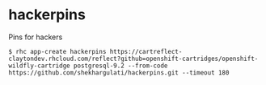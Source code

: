 hackerpins
==========

Pins for hackers

```
$ rhc app-create hackerpins https://cartreflect-claytondev.rhcloud.com/reflect?github=openshift-cartridges/openshift-wildfly-cartridge postgresql-9.2 --from-code https://github.com/shekhargulati/hackerpins.git --timeout 180
```
